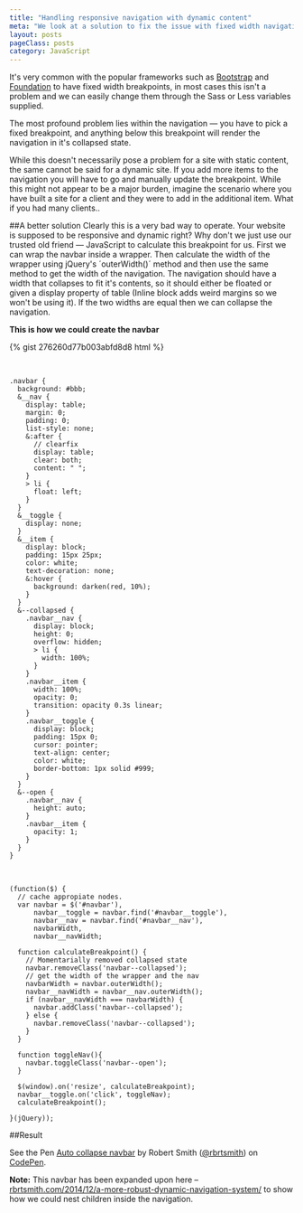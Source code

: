 ```yaml
---
title: "Handling responsive navigation with dynamic content"
meta: "We look at a solution to fix the issue with fixed width navigation breakpoints"
layout: posts
pageClass: posts
category: JavaScript
---
```


It's very common with the popular frameworks such as [Bootstrap](http://getbootstrap.com/)
and [Foundation](http://foundation.zurb.com/) to have fixed width breakpoints,
in most cases this isn't a problem and we can easily change them through
the Sass or Less variables supplied.

The most profound problem lies within the navigation &mdash; you have to pick a fixed breakpoint, and anything
below this breakpoint will render the navigation in it's collapsed state.  

While this doesn't necessarily pose a problem for a site with static content, the same cannot be said
 for a dynamic site.  If you add more items to the navigation you will have to go and manually
update the breakpoint.  While this might not appear to be a major burden, imagine the scenario where
you have built a site for a client and they were to add in the additional item.  What if you had
many clients..


##A better solution
Clearly this is a very bad way to operate.  Your website is supposed to be responsive and dynamic right?
Why don't we just use our trusted old friend &mdash; JavaScript to calculate this breakpoint for us.
First we can wrap the navbar inside a wrapper.  Then calculate the width of the wrapper using
jQuery's ´outerWidth()´ method and then use the same method to get the width of the navigation.  The navigation
should have a width that collapses to fit it's contents, so it should either be floated or given a display
property of table (Inline block adds weird margins so we won't be using it).
If the two widths are equal then we can collapse the navigation.

**This is how we could create the navbar**
	
{% gist 276260d77b003abfd8d8 html %}

&nbsp;

	.navbar {
	  background: #bbb;
	  &__nav {
	    display: table;
	    margin: 0;
	    padding: 0;
	    list-style: none;
	    &:after {
	      // clearfix
	      display: table;
	      clear: both;
	      content: " ";
	    }
	    > li {
	      float: left;
	    }
	  }
	  &__toggle {
	    display: none;
	  }
	  &__item {
	    display: block;
	    padding: 15px 25px;
	    color: white;
	    text-decoration: none;
	    &:hover {
	      background: darken(red, 10%);
	    }
	  }
	  &--collapsed {
	    .navbar__nav {
	      display: block;
	      height: 0;
	      overflow: hidden;
	      > li {
	        width: 100%;
	      }
	    }
	    .navbar__item {
	      width: 100%;
	      opacity: 0;
	      transition: opacity 0.3s linear;
	    }
	    .navbar__toggle {
	      display: block;
	      padding: 15px 0;
	      cursor: pointer;
	      text-align: center;
	      color: white;
	      border-bottom: 1px solid #999;
	    }
	  }
	  &--open {
	    .navbar__nav {
	      height: auto;
	    }
	    .navbar__item {
	      opacity: 1;
	    }
	  }
	}

&nbsp;

	(function($) {
	  // cache appropiate nodes.
	  var navbar = $('#navbar'),
	      navbar__toggle = navbar.find('#navbar__toggle'),
	      navbar__nav = navbar.find('#navbar__nav'),
	      navbarWidth,
	      navbar__navWidth;

	  function calculateBreakpoint() {
	  	// Momentarially removed collapsed state
	    navbar.removeClass('navbar--collapsed');
	    // get the width of the wrapper and the nav
	    navbarWidth = navbar.outerWidth();
	    navbar__navWidth = navbar__nav.outerWidth();
	    if (navbar__navWidth === navbarWidth) {
	      navbar.addClass('navbar--collapsed');
	    } else {
	      navbar.removeClass('navbar--collapsed');
	    }
	  }

	  function toggleNav(){
	    navbar.toggleClass('navbar--open');
	  }

	  $(window).on('resize', calculateBreakpoint);
	  navbar__toggle.on('click', toggleNav);
	  calculateBreakpoint();

	}(jQuery));




##Result

<p data-height="342" data-theme-id="10596" data-slug-hash="RNrBWb" data-default-tab="result" data-user="rbrtsmith" class='codepen'>See the Pen <a href='http://codepen.io/rbrtsmith/pen/RNrBWb/'>Auto collapse navbar</a> by Robert Smith (<a href='http://codepen.io/rbrtsmith'>@rbrtsmith</a>) on <a href='http://codepen.io'>CodePen</a>.</p>
<script async src="//assets.codepen.io/assets/embed/ei.js"></script>


**Note:** This navbar has been expanded upon here &ndash; [rbrtsmith.com/2014/12/a-more-robust-dynamic-navigation-system/](http://rbrtsmith.com/2014/12/a-more-robust-dynamic-navigation-system/) to show how we could nest children inside the navigation.
   
    
    
